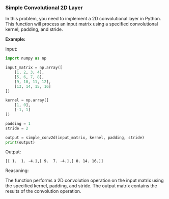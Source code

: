 ### Simple Convolutional 2D Layer

In this problem, you need to implement a 2D convolutional layer in Python. This function will process an input matrix 
using a specified convolutional kernel, padding, and stride.

**Example:**

Input:
```python
import numpy as np

input_matrix = np.array([
    [1, 2, 3, 4],
    [5, 6, 7, 8],
    [9, 10, 11, 12],
    [13, 14, 15, 16]
])

kernel = np.array([
    [1, 0],
    [-1, 1]
])

padding = 1
stride = 2

output = simple_conv2d(input_matrix, kernel, padding, stride)
print(output)
```

Output:
```
[[ 1.  1. -4.],[ 9.  7. -4.],[ 0. 14. 16.]]
```

Reasoning:

The function performs a 2D convolution operation on the input matrix using the specified kernel, padding, and stride. 
The output matrix contains the results of the convolution operation.